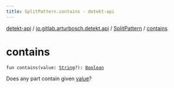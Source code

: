 ```yaml
---
title: SplitPattern.contains - detekt-api
---
```


[detekt-api](../../index.html) / [io.gitlab.arturbosch.detekt.api](../index.html) / [SplitPattern](index.html) / [contains](./contains.html)

# contains

`fun contains(value: `[`String`](https://kotlinlang.org/api/latest/jvm/stdlib/kotlin/-string/index.html)`?): `[`Boolean`](https://kotlinlang.org/api/latest/jvm/stdlib/kotlin/-boolean/index.html)

Does any part contain given [value](contains.html#io.gitlab.arturbosch.detekt.api.SplitPattern$contains(kotlin.String)/value)?

